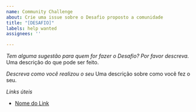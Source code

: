 ```yaml
---
name: Community Challenge
about: Crie uma issue sobre o Desafio proposto a comunidade
title: "[DESAFIO]"
labels: help wanted
assignees: ''

---
```


*Tem alguma sugestão para quem for fazer o Desafio? Por favor descreva.*
Uma descrição do que pode ser feito. 

*Descreva como você realizou o seu*
Uma descrição sobre como você fez o seu.

*Links úteis*
- [Nome do Link](URL)
